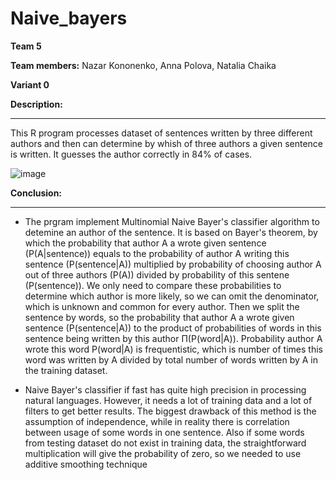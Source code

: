 # Naive_bayers

**Team 5**

**Team members:** Nazar Kononenko, Anna Polova, Natalia Chaika

**Variant 0**



**Description:**
_________

This R program processes dataset of sentences written by three different authors and then can determine by whish of three authors a given sentence is written. It guesses the author correctly in 84% of cases.

![image](https://user-images.githubusercontent.com/91616531/196491409-4af0b2ac-8550-468b-ad7d-10888e1949e2.png)




**Conclusion:**
_______

- The prgram implement Multinomial Naive Bayer's classifier algorithm to detemine an author of the sentence. It is based on Bayer's theorem, by which the probability that author A a wrote given sentence (P(A|sentence)) equals to the probability of author A writing this sentence (P(sentence|A)) multiplied by probability of choosing author A out of three authors (P(A)) divided by probability of this sentene (P(sentence)). We only need to compare these probabilities to determine which author is more likely, so we can omit the denominator, which is unknown and common for every author. Then we split the sentence by words, so the probability that author A a wrote given sentence (P(sentence|A)) to the product of probabilities of words in this sentence being written by this author П(P(word|A)). Probability author A wrote this word P(word|A) is frequentistic, which is number of times this word was written by A divided by total number of words written by A in the training dataset.

-  Naive Bayer's classifier if fast has quite high precision in processing natural languages. However, it needs a lot of training data and a lot of filters to get better results. The biggest drawback of this method is the assumption of independence, while in reality there is correlation between usage of some words in one sentence. Also if some words from testing dataset do not exist in training data, the straightforward multiplication will give the probability of zero, so we needed to use additive smoothing technique 
